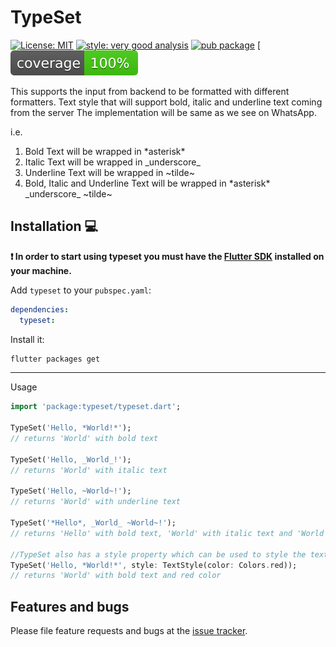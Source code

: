 # TypeSet

[![License: MIT][license_badge]][license_link] 
[![style: very good analysis][very_good_analysis_badge]][very_good_analysis_link]
[![pub package][pub_badge]][pub_link]
[![Coverage Status](coverage_badge.svg)

This supports the input from backend to be formatted with different formatters.
Text style that will support bold, italic and underline text coming from the server
The implementation will be same as we see on WhatsApp.

i.e.
1. Bold Text will be wrapped in \*asterisk\*
2. Italic Text will be wrapped in \_underscore\_
3. Underline Text will be wrapped in \~tilde\~
4. Bold, Italic and Underline Text will be wrapped in \*asterisk\* \_underscore\_ \~tilde\~


## Installation 💻

**❗ In order to start using typeset you must have the [Flutter SDK][flutter_install_link] installed on your machine.**

Add `typeset` to your `pubspec.yaml`:

```yaml
dependencies:
  typeset:
```

Install it:

```sh
flutter packages get
```

---


Usage

```dart
import 'package:typeset/typeset.dart';

TypeSet('Hello, *World!*');
// returns 'World' with bold text

TypeSet('Hello, _World_!');
// returns 'World' with italic text

TypeSet('Hello, ~World~!');
// returns 'World' with underline text

TypeSet('*Hello*, _World_ ~World~!');
// returns 'Hello' with bold text, 'World' with italic text and 'World' with underline text

//TypeSet also has a style property which can be used to style the text
TypeSet('Hello, *World!*', style: TextStyle(color: Colors.red));
// returns 'World' with bold text and red color
```


## Features and bugs

Please file feature requests and bugs at the [issue tracker][tracker].

[flutter_install_link]: https://docs.flutter.dev/get-started/install
[github_actions_link]: https://docs.github.com/en/actions/learn-github-actions
[license_badge]: https://img.shields.io/badge/license-MIT-blue.svg
[license_link]: https://opensource.org/licenses/MIT
[logo_black]: https://raw.githubusercontent.com/VGVentures/very_good_brand/main/styles/README/vgv_logo_black.png#gh-light-mode-only
[logo_white]: https://raw.githubusercontent.com/VGVentures/very_good_brand/main/styles/README/vgv_logo_white.png#gh-dark-mode-only
[mason_link]: https://github.com/felangel/mason
[very_good_analysis_badge]: https://img.shields.io/badge/style-very_good_analysis-B22C89.svg
[very_good_analysis_link]: https://pub.dev/packages/very_good_analysis
[very_good_cli_link]: https://pub.dev/packages/very_good_cli
[very_good_coverage_link]: https://github.com/marketplace/actions/very-good-coverage
[very_good_ventures_link]: https://verygood.ventures
[very_good_ventures_link_light]: https://verygood.ventures#gh-light-mode-only
[very_good_ventures_link_dark]: https://verygood.ventures#gh-dark-mode-only
[very_good_workflows_link]: https://github.com/VeryGoodOpenSource/very_good_workflows
[tracker]: https://github.com/rohanjsh/typeset/issues
[pub_badge]: https://img.shields.io/pub/v/very_good_performance.svg
[pub_link]: https://pub.dev/packages/typeset


